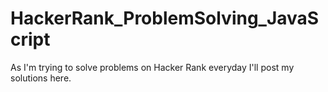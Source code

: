 # HackerRank_ProblemSolving_JavaScript
As I'm trying to solve problems on Hacker Rank everyday I'll post my solutions here. 
